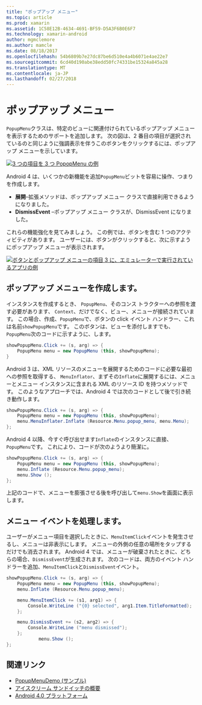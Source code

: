 ```yaml
---
title: "ポップアップ メニュー"
ms.topic: article
ms.prod: xamarin
ms.assetid: 1C58E12B-4634-4691-BF59-D5A3F6B0E6F7
ms.technology: xamarin-android
author: mgmclemore
ms.author: mamcle
ms.date: 08/18/2017
ms.openlocfilehash: 54b6809b7e27dc87be6d510e4a4b6071e4ae22e7
ms.sourcegitcommit: 6cd40d190abe38edd50fc74331be15324a845a28
ms.translationtype: MT
ms.contentlocale: ja-JP
ms.lasthandoff: 02/27/2018
---
```

# <a name="popup-menu"></a>ポップアップ メニュー

`PopupMenu`クラスは、特定のビューに関連付けられているポップアップ メニューを表示するためのサポートを追加します。 次の図は、2 番目の項目が選択されているのと同じように強調表示を伴うこのボタンをクリックするには、ポップアップ メニューを示しています。

 [ ![3 つの項目を 3 つ PopopMenu の例](popup-menu-images/20-popupmenu.png)](popup-menu-images/20-popupmenu.png)

Android 4 は、いくつかの新機能を追加`PopupMenu`ビットを容易に操作、つまりを作成します。

-   **展開**&ndash;拡張メソッドは、ポップアップ メニュー クラスで直接利用できるようになりました。
-   **DismissEvent** &ndash;ポップアップ メニュー クラスが、DismissEvent になりました。

これらの機能強化を見てみましょう。 この例では、ボタンを含む 1 つのアクティビティがあります。 ユーザーには、ボタンがクリックすると、次に示すようにポップアップ メニューが表示されます。

 [ ![ボタンとポップアップ メニューの項目 3 に、エミュレーターで実行されているアプリの例](popup-menu-images/06-popupmenu.png)](popup-menu-images/06-popupmenu.png)

<a name="Creating_a_Popup_Menu" />

## <a name="creating-a-popup-menu"></a>ポップアップ メニューを作成します。

インスタンスを作成するとき、 `PopupMenu`、そのコンス トラクターへの参照を渡す必要があります、 `Context`、だけでなく、ビュー、メニューが接続されています。 この場合、作成、`PopupMenu`で、ボタンの click イベント ハンドラー、これは名前`showPopupMenu`です。
このボタンは、ビューを添付しますでも、`PopupMenu`次のコードに示すように、します。

```csharp
showPopupMenu.Click += (s, arg) => {
    PopupMenu menu = new PopupMenu (this, showPopupMenu);
}
```

Android 3 は、XML リソースのメニューを展開するためのコードに必要な最初への参照を取得する、 `MenuInflator`、まずその`Inflate`に展開するには、メニューとメニュー インスタンスに含まれる XML のリソース ID を持つメソッドです。 このようなアプローチでは、Android 4 では次のコードとして後で引き続き動作します。

```csharp
showPopupMenu.Click += (s, arg) => {
    PopupMenu menu = new PopupMenu (this, showPopupMenu);
    menu.MenuInflater.Inflate (Resource.Menu.popup_menu, menu.Menu);
};
```

Android 4 以降、今すぐ呼び出せます`Inflate`のインスタンスに直接、`PopupMenu`です。 これにより、コードが次のようより簡潔に。

```csharp
showPopupMenu.Click += (s, arg) => {
    PopupMenu menu = new PopupMenu (this, showPopupMenu);
    menu.Inflate (Resource.Menu.popup_menu);
    menu.Show ();
};
```

上記のコードで、メニューを膨張させる後を呼び出して`menu.Show`を画面に表示します。

<a name="Handling_Menu_Events" />

## <a name="handling-menu-events"></a>メニュー イベントを処理します。

ユーザーがメニュー項目を選択したときに、`MenuItemClick`イベントを発生させるし、メニューは非表示にします。 メニューの外側の任意の場所をタップするだけでも消去されます。 Android 4 では、メニューが破棄されたときに、どちらの場合、`DismissEvent`が生成されます。 次のコードは、両方のイベント ハンドラーを追加、`MenuItemClick`と`DismissEvent`イベント。

```csharp
showPopupMenu.Click += (s, arg) => {
    PopupMenu menu = new PopupMenu (this, showPopupMenu);
    menu.Inflate (Resource.Menu.popup_menu);

    menu.MenuItemClick += (s1, arg1) => {
        Console.WriteLine ("{0} selected", arg1.Item.TitleFormatted);
    };

    menu.DismissEvent += (s2, arg2) => {
        Console.WriteLine ("menu dismissed");
    };
            menu.Show ();
};
```



## <a name="related-links"></a>関連リンク

- [PopupMenuDemo (サンプル)](https://developer.xamarin.com/samples/monodroid/PopupMenuDemo/)
- [アイスクリーム サンドイッチの概要](http://www.android.com/about/ice-cream-sandwich/)
- [Android 4.0 プラットフォーム](http://developer.android.com/sdk/android-4.0.html)
